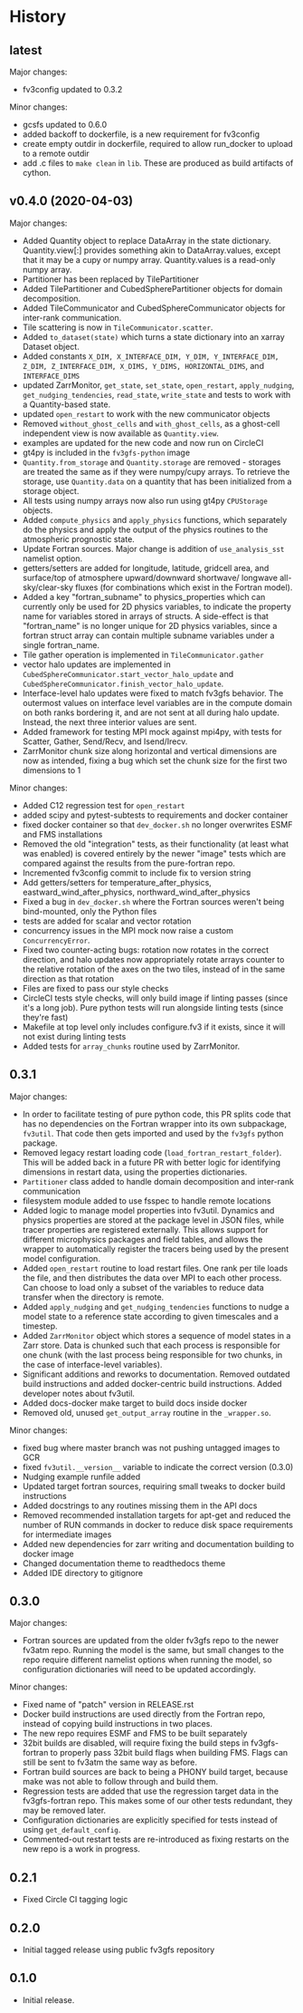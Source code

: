 History
=======

latest
------

Major changes:
- fv3config updated to 0.3.2

Minor changes:
- gcsfs updated to 0.6.0
- added backoff to dockerfile, is a new requirement for fv3config
- create empty outdir in dockerfile, required to allow run_docker to upload to a remote outdir
- add .c files to `make clean` in `lib`. These are produced as build artifacts of cython.

v0.4.0 (2020-04-03)
-------------------

Major changes:
- Added Quantity object to replace DataArray in the state dictionary. Quantity.view[:] provides something akin to DataArray.values, except that it may be a cupy or numpy array. Quantity.values is a read-only numpy array.
- Partitioner has been replaced by TilePartitioner
- Added TilePartitioner and CubedSpherePartitioner objects for domain decomposition.
- Added TileCommunicator and CubedSphereCommunicator objects for inter-rank communication.
- Tile scattering is now in `TileCommunicator.scatter`.
- Added `to_dataset(state)` which turns a state dictionary into an xarray Dataset object.
- Added constants `X_DIM, X_INTERFACE_DIM, Y_DIM, Y_INTERFACE_DIM, Z_DIM, Z_INTERFACE_DIM, X_DIMS, Y_DIMS, HORIZONTAL_DIMS`, and `INTERFACE_DIMS`
- updated ZarrMonitor, `get_state`, `set_state`, `open_restart`, `apply_nudging`, `get_nudging_tendencies`, `read_state`, `write_state` and tests to work with a Quantity-based state.
- updated `open_restart` to work with the new communicator objects
- Removed `without_ghost_cells` and `with_ghost_cells`, as a ghost-cell independent view is now available as `Quantity.view`.
- examples are updated for the new code and now run on CircleCI
- gt4py is included in the `fv3gfs-python` image
- `Quantity.from_storage` and `Quantity.storage` are removed - storages are treated the same as if they were numpy/cupy arrays. To retrieve the storage, use `Quantity.data` on a quantity that has been initialized from a storage object.
- All tests using numpy arrays now also run using gt4py `CPUStorage` objects.
- Added `compute_physics` and `apply_physics` functions, which separately do the physics and apply the output of the physics routines to the atmospheric prognostic state.
- Update Fortran sources. Major change is addition of `use_analysis_sst` namelist option.
- getters/setters are added for longitude, latitude, gridcell area, and surface/top of atmosphere upward/downward shortwave/ longwave all-sky/clear-sky fluxes (for combinations which exist in the Fortran model).
- Added a key "fortran_subname" to physics_properties which can currently only be used for 2D physics variables, to indicate the property name for variables stored in arrays of structs. A side-effect is that "fortran_name" is no longer unique for 2D physics variables, since a fortran struct array can contain multiple subname variables under a single fortran_name.
- Tile gather operation is implemented in `TileCommunicator.gather`
- vector halo updates are implemented in `CubedSphereCommunicator.start_vector_halo_update` and `CubedSphereCommunicator.finish_vector_halo_update`.
- Interface-level halo updates were fixed to match fv3gfs behavior. The outermost values on interface level variables are in the compute domain on both ranks bordering it, and are not sent at all during halo update. Instead, the next three interior values are sent.
- Added framework for testing MPI mock against mpi4py, with tests for Scatter, Gather, Send/Recv, and Isend/Irecv.
- ZarrMonitor chunk size along horizontal and vertical dimensions are now as intended, fixing a bug which set the chunk size for the first two dimensions to 1

Minor changes:
- Added C12 regression test for `open_restart`
- added scipy and pytest-subtests to requirements and docker container
- fixed docker container so that `dev_docker.sh` no longer overwrites ESMF and FMS installations
- Removed the old  "integration" tests, as their functionality (at least what was enabled) is covered entirely by the newer "image" tests which are compared against the results from the pure-fortran repo.
- Incremented fv3config commit to include fix to version string
- Add getters/setters for temperature_after_physics, eastward_wind_after_physics, northward_wind_after_physics
- Fixed a bug in `dev_docker.sh` where the Fortran sources weren't being bind-mounted, only the Python files
- tests are added for scalar and vector rotation
- concurrency issues in the MPI mock now raise a custom `ConcurrencyError`.
- Fixed two counter-acting bugs: rotation now rotates in the correct direction, and halo updates now appropriately rotate arrays counter to the relative rotation of the axes on the two tiles, instead of in the same direction as that rotation
- Files are fixed to pass our style checks
- CircleCI tests style checks, will only build image if linting passes (since it's a long job). Pure python tests will run alongside linting tests (since they're fast)
- Makefile at top level only includes configure.fv3 if it exists, since it will not exist during linting tests
- Added tests for `array_chunks` routine used by ZarrMonitor.

0.3.1
-----

Major changes:
- In order to facilitate testing of pure python code, this PR splits code that has no dependencies on the Fortran wrapper into its own subpackage, `fv3util`. That code then gets imported and used by the `fv3gfs` python package.
- Removed legacy restart loading code (`load_fortran_restart_folder`). This will be added back in a future PR with better logic for identifying dimensions in restart data, using the properties dictionaries.
- `Partitioner` class added to handle domain decomposition and inter-rank communication
- filesystem module added to use fsspec to handle remote locations
- Added logic to manage model properties into fv3util. Dynamics and physics properties are stored at the package level in JSON files, while tracer properties are registered externally. This allows support for different microphysics packages and field tables, and allows the wrapper to automatically register the tracers being used by the present model configuration.
- Added `open_restart` routine to load restart files. One rank per tile loads the file, and then distributes the data over MPI to each other process. Can choose to load only a subset of the variables to reduce data transfer when the directory is remote.
- Added `apply_nudging` and `get_nudging_tendencies` functions to nudge a model state to a reference state according to given timescales and a timestep.
- Added `ZarrMonitor` object which stores a sequence of model states in a Zarr store. Data is chunked such that each process is responsible for one chunk (with the last process being responsible for two chunks, in the case of interface-level variables).
- Significant additions and reworks to documentation. Removed outdated build instructions and added docker-centric build instructions. Added developer notes about fv3util.
- Added docs-docker make target to build docs inside docker
- Removed old, unused `get_output_array` routine in the `_wrapper.so`.

Minor changes:
- fixed bug where master branch was not pushing untagged images to GCR
- fixed `fv3util.__version__` variable to indicate the correct version (0.3.0)
- Nudging example runfile added
- Updated target fortran sources, requiring small tweaks to docker build instructions
- Added docstrings to any routines missing them in the API docs
- Removed recommended installation targets for apt-get and reduced the number of RUN commands in docker to reduce disk space requirements for intermediate images
- Added new dependencies for zarr writing and documentation building to docker image
- Changed documentation theme to readthedocs theme
- Added IDE directory to gitignore


0.3.0
-----

Major changes:
- Fortran sources are updated from the older fv3gfs repo to the newer fv3atm repo. Running the model is the same, but small changes to the repo require different namelist options when running the model, so configuration dictionaries will need to be updated accordingly.

Minor changes:
- Fixed name of "patch" version in RELEASE.rst
- Docker build instructions are used directly from the Fortran repo, instead of copying build instructions in two places.
- The new repo requires ESMF and FMS to be built separately
- 32bit builds are disabled, will require fixing the build steps in fv3gfs-fortran to properly pass 32bit build flags when building FMS. Flags can still be sent to fv3atm the same way as before.
- Fortran build sources are back to being a PHONY build target, because make was not able to follow through and build them.
- Regression tests are added that use the regression target data in the fv3gfs-fortran repo. This makes some of our other tests redundant, they may be removed later.
- Configuration dictionaries are explicitly specified for tests instead of using `get_default_config`.
- Commented-out restart tests are re-introduced as fixing restarts on the new repo is a work in progress.


0.2.1
-----

* Fixed Circle CI tagging logic


0.2.0
-----

* Initial tagged release using public fv3gfs repository


0.1.0
-----

* Initial release.

